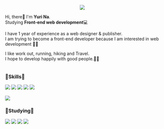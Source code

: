 <p align="center">
  <img src="https://capsule-render.vercel.app/api?type=waving&color=e2d9f7&height=300&section=header&text=Yuri Na&fontSize=70" />
</p>

Hi, there👋 I'm **Yuri Na**.<br>
Studying **Front-end web development**:computer:

I have 1 year of experience as a web designer & publisher. <br>
I am trying to become a front-end developer because I am interested in web development :dizzy:✨

I like work out, running, hiking and Travel. <br>
I hope to develop happily with good people.:ok_woman:
<br>
<br>

### :deciduous_tree:Skills:deciduous_tree:
<img src="https://img.shields.io/badge/HTML5-E34F26?style=for-the-badge&logo=HTML5&logoColor=white"> <img src="https://img.shields.io/badge/CSS3-1572B6?style=for-the-badge&logo=CSS3&logoColor=white">
<img src="https://img.shields.io/badge/JavaScript-F7DF1E?style=for-the-badge&logo=JavaScript&logoColor=white">
<img src="https://img.shields.io/badge/jQuery-0769AD?style=for-the-badge&logo=jQuery&logoColor=white">
<img src="https://img.shields.io/badge/Vue.js-4FC08D?style=for-the-badge&logo=Vue.js&logoColor=white">
<br>
<br>
<img src="https://img.shields.io/badge/Git-F05032?style=for-the-badge&logo=Git&logoColor=white">

### :seedling:Studying:seedling: 
<img src="https://img.shields.io/badge/TypeScript-3178C6?style=for-the-badge&logo=TypeScript&logoColor=white"> <img src="https://img.shields.io/badge/Nuxt.js-00DC82?style=for-the-badge&logo=Nuxt.js&logoColor=white"> 
<img src="https://img.shields.io/badge/React-61DAFB?style=for-the-badge&logo=React&logoColor=white">
<img src="https://img.shields.io/badge/Sass-CC6699?style=for-the-badge&logo=Sass&logoColor=white">
